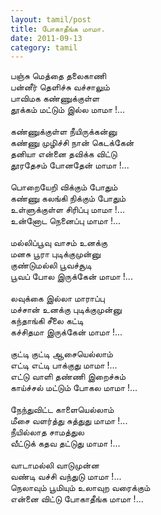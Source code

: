 ```yaml
---
layout: tamil/post
title: போகாதீங்க மாமா.
date: 2011-09-13
category: tamil
---
```


பஞ்சு மெத்தை தலைகாணி<br/>
பன்னீர் தெளிச்சு வச்சாலும்<br/>
பாவிமக கண்ணுக்குள்ள <br/>
தூக்கம் மட்டும் இல்ல மாமா !...<br/>
<br/>
கண்ணுக்குள்ள நீயிருக்கன்னு<br/>
கண்ணு முழிச்சி நான் கெடக்கேன் <br/>
தனியா என்னை தவிக்க விட்டு <br/>
தூரதேசம் போனதேன் மாமா !...<br/>
<br/>
பொறையேறி விக்கும் போதும்<br/>
கண்ணு கலங்கி நிக்கும் போதும்<br/>
உள்ளுக்குள்ள சிரிப்பு மாமா !...<br/>
உன்னோட நெனைப்பு மாமா !...<br/>
<br/>
மல்லிப்பூவு வாசம் உனக்கு <br/>
மனசு பூரா புடிக்குமுன்னு <br/>
குண்டுமல்லி பூவச்சூடி <br/>
பூவப் போல இருக்கேன் மாமா !...<br/>
<br/>
லவுக்கை இல்லா மாராப்பு<br/>
மச்சான் உனக்கு புடிக்குமுன்னு <br/>
கந்தாங்கி சீலை கட்டி <br/>
கச்சிதமா இருக்கேன் மாமா !...<br/>
<br/>
குட்டி குட்டி ஆசையெல்லாம்<br/>
எட்டி எட்டி பாக்குது மாமா !...<br/>
எட்டு வாளி தண்ணி இறைச்சும்<br/>
காய்ச்சல் மட்டும் போகல மாமா !...<br/>
<br/>
நேந்துவிட்ட காளையெல்லாம்<br/>
மீசை வளர்த்து சுத்துது மாமா !...<br/>
நீயில்லாத சாமத்துல <br/>
வீட்டுக் கதவ தட்டுது மாமா !...<br/>
<br/>
வாடாமல்லி வாடுமுன்ன <br/>
வண்டி வச்சி வந்துடு மாமா !...<br/>
நெலாவும் பூமியும் உலாவுற வரைக்கும்<br/>
என்னை விட்டு போகாதீங்க மாமா !...<br/>
<br/>
